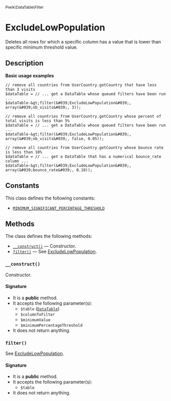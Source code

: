 <small>Piwik\DataTable\Filter</small>

ExcludeLowPopulation
====================

Deletes all rows for which a specific column has a value that is lower than specific minimum threshold value.

Description
-----------

**Basic usage examples**

    // remove all countries from UserCountry.getCountry that have less than 3 visits
    $dataTable = // ... get a DataTable whose queued filters have been run ...
    $dataTable-&gt;filter(&#039;ExcludeLowPopulation&#039;, array(&#039;nb_visits&#039;, 3));

    // remove all countries from UserCountry.getCountry whose percent of total visits is less than 5%
    $dataTable = // ... get a DataTable whose queued filters have been run ...
    $dataTable-&gt;filter(&#039;ExcludeLowPopulation&#039;, array(&#039;nb_visits&#039;, false, 0.05));

    // remove all countries from UserCountry.getCountry whose bounce rate is less than 10%
    $dataTable = // ... get a DataTable that has a numerical bounce_rate column ...
    $dataTable-&gt;filter(&#039;ExcludeLowPopulation&#039;, array(&#039;bounce_rate&#039;, 0.10));


Constants
---------

This class defines the following constants:

- [`MINIMUM_SIGNIFICANT_PERCENTAGE_THRESHOLD`](#MINIMUM_SIGNIFICANT_PERCENTAGE_THRESHOLD)

Methods
-------

The class defines the following methods:

- [`__construct()`](#__construct) &mdash; Constructor.
- [`filter()`](#filter) &mdash; See [ExcludeLowPopulation](#).

### `__construct()` <a name="__construct"></a>

Constructor.

#### Signature

- It is a **public** method.
- It accepts the following parameter(s):
    - `$table` ([`DataTable`](../../../Piwik/DataTable.md))
    - `$columnToFilter`
    - `$minimumValue`
    - `$minimumPercentageThreshold`
- It does not return anything.

### `filter()` <a name="filter"></a>

See [ExcludeLowPopulation](#).

#### Signature

- It is a **public** method.
- It accepts the following parameter(s):
    - `$table`
- It does not return anything.

